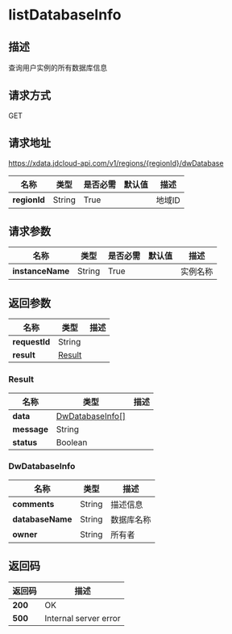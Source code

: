 # listDatabaseInfo


## 描述
查询用户实例的所有数据库信息

## 请求方式
GET

## 请求地址
https://xdata.jdcloud-api.com/v1/regions/{regionId}/dwDatabase

|名称|类型|是否必需|默认值|描述|
|---|---|---|---|---|
|**regionId**|String|True||地域ID|

## 请求参数
|名称|类型|是否必需|默认值|描述|
|---|---|---|---|---|
|**instanceName**|String|True||实例名称|


## 返回参数
|名称|类型|描述|
|---|---|---|
|**requestId**|String||
|**result**|[Result](##Result)||


### <a name="Result">Result</a>
|名称|类型|描述|
|---|---|---|
|**data**|[DwDatabaseInfo[]](##DwDatabaseInfo)||
|**message**|String||
|**status**|Boolean||
### <a name="DwDatabaseInfo">DwDatabaseInfo</a>
|名称|类型|描述|
|---|---|---|
|**comments**|String|描述信息|
|**databaseName**|String|数据库名称|
|**owner**|String|所有者|

## 返回码
|返回码|描述|
|---|---|
|**200**|OK|
|**500**|Internal server error|

